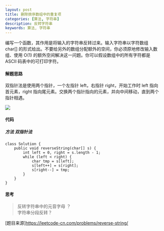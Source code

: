 ```yaml
---
layout: post
title: 删除排序数组中的重复项
categories: [算法, 字符串]
description: 反转字符串
keywords: 算法, 字符串
---
```


编写一个函数，其作用是将输入的字符串反转过来。输入字符串以字符数组 char[] 的形式给出。不要给另外的数组分配额外的空间，你必须原地修改输入数组、使用 O(1) 的额外空间解决这一问题。你可以假设数组中的所有字符都是 ASCII 码表中的可打印字符。

#### 解题思路
双指针法是使用两个指针，一个左指针 left，右指针 right，开始工作时 left 指向首元素，right 指向尾元素。交换两个指针指向的元素，并向中间移动，直到两个指针相遇。

![](https://imgconvert.csdnimg.cn/aHR0cHM6Ly9waWMubGVldGNvZGUtY24uY29tL0ZpZ3VyZXMvMzQ0L3R3by5wbmc?x-oss-process=image/format,png)
#### 代码

##### 方法 双指针法

```
class Solution {
    public void reverseString(char[] s) {
        int left = 0, right = s.length - 1;
        while (left < right) {
            char tmp = s[left];
            s[left++] = s[right];
            s[right--] = tmp;
        }
    }
}
```


#### 思考
> 反转字符串中的元音字母 ？  
> 字符串分段反转？


[题目来源]<https://leetcode-cn.com/problems/reverse-string/>

